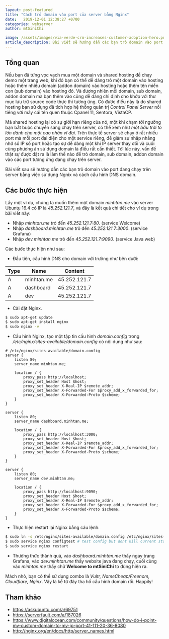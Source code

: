 ```yaml
---
layout: post-featured
title: "Cách trỏ domain vào port của server bằng Nginx"
date:   2019-12-01 12:38:27 +0700 
categories: webserver
author: mtSiniChi

image: /assets/images/via-verde-crm-increases-customer-adoption-hero.png
article_description: Bài viết sẽ hướng dẫn các bạn trỏ domain vào port đang chạy trên server bằng việc sử dụng Ngnix và cách cấu hình DNS domain.
---
```


## Tổng quan

Nếu bạn đã từng vọc vạch mua một domain và shared hosting để chạy demo một trang web, khi đó bạn có thể dễ dàng trỏ một domain vào hosting hoặc thêm nhiều domain (addon domain) vào hosting hoặc thêm tên miền con (sub domain) vào hosting đó. Và đương nhiên mỗi domain, sub domain, addon domain mà bạn thêm vào cũng dễ dàng chỉ định cho khớp với thư mục lưu trữ source code thực thi tương ứng. Có được điều này là do shared hosting bạn sử dụng đã tích hợp hệ thống quản trị *Control Panel Server* nổi tiếng với mấy cái tên quen thuộc Cpanel 11, Sentora, VistaCP.

Mà shared hosting lại có sự giới hạn riêng của nó, một khi chạm tới ngưỡng bạn bắt buộc chuyển sang chạy trên server, có thể xem như *một bầu trời to lớn dành cho một cao nhận vĩ đại*. Trên thực tế server sẽ chạy ở rất nhiều port mà mỗi port đại diện cho một service riêng, để giảm sự nhập nhằng nhớ số IP số port hoặc tạo sự dễ dàng một khi IP server thay đổi và cuối cùng phương án sử dụng domain là điều rất cần thiết. Tới lúc này, vấn đề thật sự được đặt ra là làm thế nào để trỏ domain, sub domain, addon domain vào các port tương ứng đang chạy trên server.

Bài viết sau sẽ hướng dẫn các bạn trỏ domain vào port đang chạy trên server bằng việc sử dụng Ngnix và cách cấu hình DNS domain.

## Các bước thực hiện

Lấy một ví dụ, chúng ta muốn thêm một domain *minhtan.me* vào server Ubuntu 16.4 có IP là *45.252.121.7*, và đây là kết quả chi tiết cho ví dụ trong bài viết này:

- Nhập *minhtan.me* trỏ đến *45.252.121.7:80*. (service Welcome)
- Nhập *dashboard.minhtan.me* trỏ đến *45.252.121.7:3000*. (service Grafana)
- Nhập *dev.minhtan.me* trỏ đến *45.252.121.7:9090*. (service Java web)

Các bước thực hiện như sau:

- Đầu tiên, cấu hình DNS cho domain với trường như bên dưới:

| Type 	| Name       	| Content      	|
|------	|------------	|--------------	|
| A    	| minhtan.me 	| 45.252.121.7 	|  
| A    	| dashboard  	| 45.252.121.7 	|
| A    	| dev        	| 45.252.121.7 	|

- Cài đặt Nginx.

```bash
$ sudo apt-get update
$ sudo apt-get install nginx
$ sudo nginx -v
```

- Cấu hình Nginx, tạo một tập tin cấu hình *domain.config* trong */etc/nginx/sites-available/domain.config* có nội dung như sau:

```text
# /etc/nginx/sites-available/domain.config
server {
    listen 80;
    server_name minhtan.me;

    location / {
        proxy_pass http://localhost;
        proxy_set_header Host $host;
        proxy_set_header X-Real-IP $remote_addr;
        proxy_set_header X-Forwarded-For $proxy_add_x_forwarded_for;
        proxy_set_header X-Forwarded-Proto $scheme;
    }
}

server {
    listen 80;
    server_name dashboard.minhtan.me;

    location / {
        proxy_pass http://localhost:3000;
        proxy_set_header Host $host;
        proxy_set_header X-Real-IP $remote_addr;
        proxy_set_header X-Forwarded-For $proxy_add_x_forwarded_for;
        proxy_set_header X-Forwarded-Proto $scheme;
    }
}

server {
    listen 80;
    server_name dev.minhtan.me;

    location / {
        proxy_pass http://localhost:9090;
        proxy_set_header Host $host;
        proxy_set_header X-Real-IP $remote_addr;
        proxy_set_header X-Forwarded-For $proxy_add_x_forwarded_for;
        proxy_set_header X-Forwarded-Proto $scheme;
    }
}
```

- Thực hiện restart lại Nginx bằng câu lệnh:

```bash
$ sudo ln -s /etc/nginx/sites-available/domain.config /etc/nginx/sites-enabled/domain.config # link to sites-enabled/
$ sudo service nginx configtest # test config but dont kill current state
$ sudo service nginx restart
```

- Thưởng thức thành quả, vào *dashboard.minhtan.me* thấy ngay trang Grafana, vào *dev.minhtan.me* thấy website java đang chạy, cuối cùng vào *minhtan.me* thấy chữ **Welcome to mtSiniChi** to đùng hiện ra.

Mách nhỏ, bạn có thể sử dụng combo là *Vultr, NameCheap/Freenom, Cloudflare, Nginx*. Vậy là kể từ đây tha hồ cấu hình domain rồi. Happily!

## Tham khảo

- https://askubuntu.com/a/69751
- https://serverfault.com/a/187026
- https://www.digitalocean.com/community/questions/how-do-i-point-my-custom-domain-to-my-ip-port-41-111-20-36-8080
- http://nginx.org/en/docs/http/server_names.html
